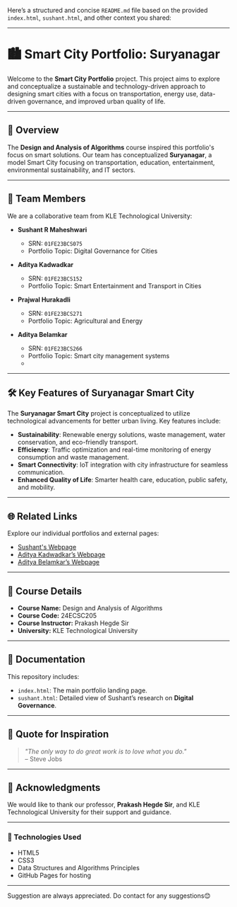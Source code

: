Here’s a structured and concise `README.md` file based on the provided `index.html`, `sushant.html`, and other context you shared:

---

# 🏙️ Smart City Portfolio: Suryanagar

Welcome to the **Smart City Portfolio** project. This project aims to explore and conceptualize a sustainable and technology-driven approach to designing smart cities with a focus on transportation, energy use, data-driven governance, and improved urban quality of life.

---

## 📜 Overview

The **Design and Analysis of Algorithms** course inspired this portfolio's focus on smart solutions. Our team has conceptualized **Suryanagar**, a model Smart City focusing on transportation, education, entertainment, environmental sustainability, and IT sectors.

---

## 🚀 Team Members

We are a collaborative team from KLE Technological University:

- **Sushant R Maheshwari**  
  - SRN: `01FE23BCS075`  
  - Portfolio Topic: Digital Governance for Cities  

- **Aditya Kadwadkar**  
  - SRN: `01FE23BCS152`  
  - Portfolio Topic: Smart Entertainment and Transport in Cities  

- **Prajwal Hurakadli**  
  - SRN: `01FE23BCS271`  
  - Portfolio Topic: Agricultural and Energy

- **Aditya Belamkar**  
  - SRN: `01FE23BCS266`  
  - Portfolio Topic: Smart city management systems
  - 

---

## 🛠️ Key Features of Suryanagar Smart City

The **Suryanagar Smart City** project is conceptualized to utilize technological advancements for better urban living. Key features include:

- **Sustainability**: Renewable energy solutions, waste management, water conservation, and eco-friendly transport.
- **Efficiency**: Traffic optimization and real-time monitoring of energy consumption and waste management.
- **Smart Connectivity**: IoT integration with city infrastructure for seamless communication.
- **Enhanced Quality of Life**: Smarter health care, education, public safety, and mobility.

---

## 🌐 Related Links

Explore our individual portfolios and external pages:

- [Sushant's Webpage](https://sushant-rm.github.io/Sushant-Page-1.github.io/)  
- [Aditya Kadwadkar’s Webpage](https://sushant-rm.github.io/Aditya-s-webpage/)  
- [Aditya Belamkar’s Webpage](https://sushant-rm.github.io/ADITYA-BELAMKAR/)

---

## 📄 Course Details

- **Course Name:** Design and Analysis of Algorithms  
- **Course Code:** 24ECSC205  
- **Course Instructor:** Prakash Hegde Sir  
- **University:** KLE Technological University  

---

## 🔗 Documentation

This repository includes:
- `index.html`: The main portfolio landing page.
- `sushant.html`: Detailed view of Sushant’s research on **Digital Governance**.

---

## 💬 Quote for Inspiration

> *"The only way to do great work is to love what you do."*  
> – Steve Jobs

---

## 📜 Acknowledgments

We would like to thank our professor, **Prakash Hegde Sir**, and KLE Technological University for their support and guidance.

---

### 🔧 Technologies Used
- HTML5
- CSS3
- Data Structures and Algorithms Principles
- GitHub Pages for hosting

---

 Suggestion are always appreciated. Do contact for any suggestions😊

